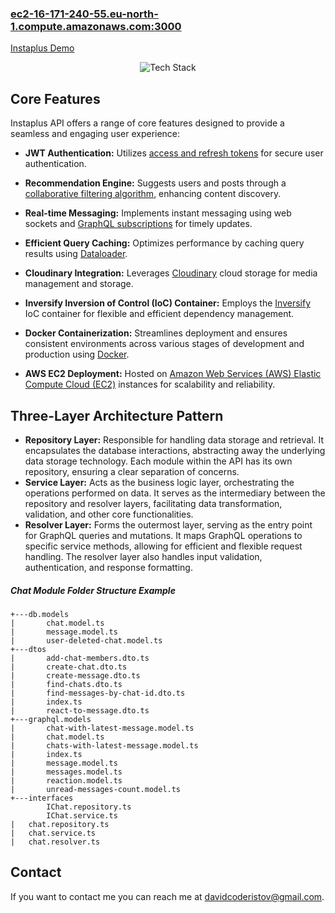 ### [ec2-16-171-240-55.eu-north-1.compute.amazonaws.com:3000](http://ec2-16-171-240-55.eu-north-1.compute.amazonaws.com:3000/)

[Instaplus Demo](https://github.com/davidcoderistov/instaplus-api/assets/85624034/3aa1505f-b2f5-4c74-a4e3-34cc71719f84)

<p align="center">
  <img alt="Tech Stack" src="https://skillicons.dev/icons?i=nodejs,mongodb,express,graphql,apollo,docker,aws&perline=7" />
</p>

## Core Features

Instaplus API offers a range of core features designed to provide a seamless and engaging user experience:

- **JWT Authentication:** Utilizes [access and refresh tokens](https://jwt.io/) for secure user authentication.

- **Recommendation Engine:** Suggests users and posts through a [collaborative filtering algorithm](https://en.wikipedia.org/wiki/Collaborative_filtering), enhancing content discovery.

- **Real-time Messaging:** Implements instant messaging using web sockets and [GraphQL subscriptions](https://www.npmjs.com/package/graphql-subscriptions) for timely updates.

- **Efficient Query Caching:** Optimizes performance by caching query results using [Dataloader](https://github.com/graphql/dataloader).

- **Cloudinary Integration:** Leverages [Cloudinary](https://cloudinary.com/) cloud storage for media management and storage.

- **Inversify Inversion of Control (IoC) Container:** Employs the [Inversify](https://www.npmjs.com/package/inversify) IoC container for flexible and efficient dependency management.
  
- **Docker Containerization:** Streamlines deployment and ensures consistent environments across various stages of development and production using [Docker](https://www.docker.com/).
  
- **AWS EC2 Deployment:** Hosted on [Amazon Web Services (AWS) Elastic Compute Cloud (EC2)](https://aws.amazon.com/ec2/) instances for scalability and reliability.

## Three-Layer Architecture Pattern
- **Repository Layer:** Responsible for handling data storage and retrieval. It encapsulates the database interactions, abstracting away the underlying data storage technology. Each module within the API has its own repository, ensuring a clear separation of concerns.
- **Service Layer:** Acts as the business logic layer, orchestrating the operations performed on data. It serves as the intermediary between the repository and resolver layers, facilitating data transformation, validation, and other core functionalities.
- **Resolver Layer:** Forms the outermost layer, serving as the entry point for GraphQL queries and mutations. It maps GraphQL operations to specific service methods, allowing for efficient and flexible request handling. The resolver layer also handles input validation, authentication, and response formatting.

##### Chat Module Folder Structure Example
```
+---db.models
|       chat.model.ts
|       message.model.ts
|       user-deleted-chat.model.ts
+---dtos
|       add-chat-members.dto.ts
|       create-chat.dto.ts
|       create-message.dto.ts
|       find-chats.dto.ts
|       find-messages-by-chat-id.dto.ts
|       index.ts
|       react-to-message.dto.ts
+---graphql.models
|       chat-with-latest-message.model.ts
|       chat.model.ts
|       chats-with-latest-message.model.ts
|       index.ts
|       message.model.ts
|       messages.model.ts
|       reaction.model.ts
|       unread-messages-count.model.ts
+---interfaces
        IChat.repository.ts
        IChat.service.ts
|   chat.repository.ts
|   chat.service.ts
|   chat.resolver.ts
```

## Contact

If you want to contact me you can reach me at [davidcoderistov@gmail.com](mailto:davidcoderistov@gmail.com).

